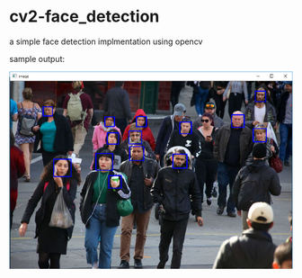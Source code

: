 # cv2-face_detection


a simple face detection implmentation using opencv

sample output:


![Screenshot](images/result_faces.png)


